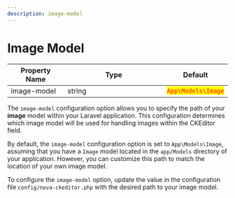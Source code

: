```yaml
---
description: image-model
---
```


# Image Model

<table><thead><tr><th>Property Name</th><th width="211.33333333333331">Type</th><th>Default</th></tr></thead><tbody><tr><td>image-model</td><td>string</td><td><mark style="color:red;"><code>App\Models\Image</code></mark></td></tr></tbody></table>

The `image-model` configuration option allows you to specify the path of your **image** model within your Laravel application. This configuration determines which image model will be used for handling images within the CKEditor field.

By default, the `image-model` configuration option is set to `App\Models\Image`, assuming that you have a `Image` model located in the `app/Models` directory of your application. However, you can customize this path to match the location of your own image model.

To configure the `image-model` option, update the value in the configuration file `config/nova-ckeditor.php` with the desired path to your image model.

